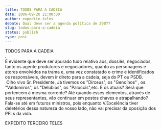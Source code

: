```yaml
---
title: TODOS PARA A CADEIA
date: 2006-09-20 21:00:00
author: expedito.teles
debate: Qual deve ser a agenda política de 2007?
slug: todos-para-a-cadeia
status: publish 
type: post
---
```


TODOS PARA A CADEIA  
.   
È evidente que deve ser apurado tudo relativo aos, dossiês, negociados, tanto os agente produtores e negociadores, quanto as personagens e atores envolvidos na trama e, uma vez constatado o crime e identificados os responsáveis, devem ir direto para a cadeia, seja do PT ou PSDB.  
 Olho vivo Sr. Presidente, Já tivemos os "Dirceus", os "Genoínos" , os "Valdomiros", os "Delúbios", os "Paloccis",etc. E os atuais? Será que pertencem à mesma corrente? Até quando esses elementos, através de seus representantes, vão continuar em postos chaves e atrapalhando? Fala-se até em futuros ministros, pois enquanto V.Excelência tiver deletérios dessa natureza do vosso lado, não vai precisar da oposição dos PFLs da vida.


EXPEDITO TERCEIRO TELES  



